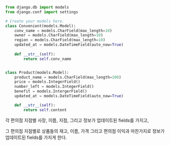 ```python
from django.db import models
from django.conf import settings

# Create your models here.
class Convenient(models.Model):
    conv_name = models.CharField(max_length=10)
    owner = models.CharField(max_length=10)
    region = models.CharField(max_length=10)
    updated_at = models.DateTimeField(auto_now=True)
    
    def __str__(self):
        return self.conv_name


class Product(models.Model):
    product_name = models.CharField(max_length=200)
    price = models.IntegerField()
    number_left = models.IntegerField()
    benefit = models.IntergerField()
    updated_at = models.DateTimeField(auto_now=True)

    def __str__(self):
        return self.content
```

각 편의점 지점별 사장, 이름, 지점, 그리고 정보가 업데이트된 fields를 가지고, 

그 편의점 지점별로 상품들의 재고, 이름, 가격 그리고 편의점 이익과 마찬가지로 정보가 업데이트된 fields를 가지게 한다.